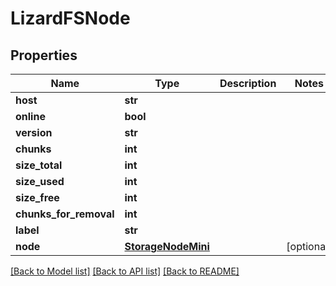 # LizardFSNode


## Properties

Name | Type | Description | Notes
------------ | ------------- | ------------- | -------------
**host** | **str** |  | 
**online** | **bool** |  | 
**version** | **str** |  | 
**chunks** | **int** |  | 
**size_total** | **int** |  | 
**size_used** | **int** |  | 
**size_free** | **int** |  | 
**chunks_for_removal** | **int** |  | 
**label** | **str** |  | 
**node** | [**StorageNodeMini**](StorageNodeMini.md) |  | [optional] 

[[Back to Model list]](../README.md#models) [[Back to API list]](../README.md#api-endpoints) [[Back to README]](../README.md)


